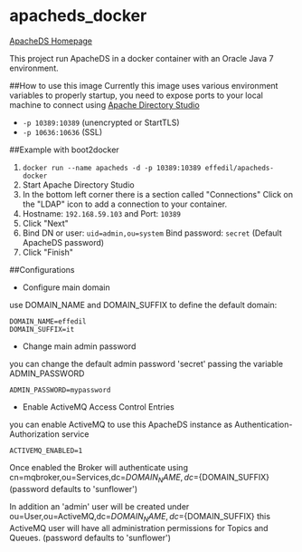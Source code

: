 apacheds_docker
===============

[ApacheDS Homepage](http://directory.apache.org/apacheds/)

This project run ApacheDS in a docker container with an Oracle Java 7 environment. 


##How to use this image
Currently this image uses various environment variables to properly startup, you need to expose ports to your local machine to connect using [Apache Directory Studio](http://directory.apache.org/studio/)

* `-p 10389:10389`  (unencrypted or StartTLS)
* `-p 10636:10636`  (SSL)

##Example with boot2docker

1. `docker run --name apacheds -d -p 10389:10389 effedil/apacheds-docker`
2. Start Apache Directory Studio 
3. In the bottom left corner there is a section called "Connections" Click on the "LDAP" icon to add a connection to your container. 
4. Hostname: `192.168.59.103` and Port: `10389`
5. Click "Next"
6. Bind DN or user: `uid=admin,ou=system` Bind password: `secret` (Default ApacheDS password)
7. Click "Finish"

##Configurations

* Configure main domain

use DOMAIN_NAME and DOMAIN_SUFFIX to define the default domain:
```
DOMAIN_NAME=effedil
DOMAIN_SUFFIX=it
```
* Change main admin password

you can change the default admin password 'secret' passing the variable ADMIN_PASSWORD
```
ADMIN_PASSWORD=mypassword
```
* Enable ActiveMQ Access Control Entries

you can enable ActiveMQ to use this ApacheDS instance as Authentication-Authorization service
``` 
ACTIVEMQ_ENABLED=1
```
Once enabled the Broker will authenticate using cn=mqbroker,ou=Services,dc=${DOMAIN_NAME},dc=${DOMAIN_SUFFIX} 
(password defaults to 'sunflower')

In addition an 'admin' user will be created under ou=User,ou=ActiveMQ,dc=${DOMAIN_NAME},dc=${DOMAIN_SUFFIX}
this ActiveMQ user will have all administration permissions for Topics and Queues.
(password defaults to 'sunflower')

